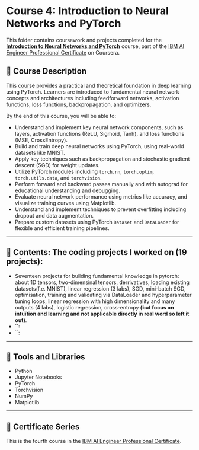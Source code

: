 # Course 4: Introduction to Neural Networks and PyTorch

This folder contains coursework and projects completed for the **[Introduction to Neural Networks and PyTorch](https://www.coursera.org/learn/deep-neural-networks-with-pytorch?specialization=ai-engineer)** course, part of the [IBM AI Engineer Professional Certificate](https://www.coursera.org/professional-certificates/ai-engineer) on Coursera.

## 🧠 Course Description

This course provides a practical and theoretical foundation in deep learning using PyTorch. Learners are introduced to fundamental neural network concepts and architectures including feedforward networks, activation functions, loss functions, backpropagation, and optimizers.

By the end of this course, you will be able to:

- Understand and implement key neural network components, such as layers, activation functions (ReLU, Sigmoid, Tanh), and loss functions (MSE, CrossEntropy).
- Build and train deep neural networks using PyTorch, using real-world datasets like MNIST.
- Apply key techniques such as backpropagation and stochastic gradient descent (SGD) for weight updates.
- Utilize PyTorch modules including `torch.nn`, `torch.optim`, `torch.utils.data`, and `torchvision`.
- Perform forward and backward passes manually and with autograd for educational understanding and debugging.
- Evaluate neural network performance using metrics like accuracy, and visualize training curves using Matplotlib.
- Understand and implement techniques to prevent overfitting including dropout and data augmentation.
- Prepare custom datasets using PyTorch `Dataset` and `DataLoader` for flexible and efficient training pipelines.

---

## 📂 Contents: The coding projects I worked on (19 projects):

- Seventeen projects for building fundamental knowledge in pytorch: about 1D tensors, two-dimensinal tensors, derrivatives, loading existing datasets(f.e. MNIST), linear regression (3 labs), SGD, mini-batch SGD, optimisation, training and validating via DataLoader and hyperparameter tuning loops, linear regression with high dimensionality and many outputs (4 labs), logistic regression, cross-entropy **(but focus on intuïtion and learning and not applicable directly in real word so left it out)**. 
- ``: 
- ``: 
---

## 🔧 Tools and Libraries

- Python
- Jupyter Notebooks
- PyTorch
- Torchvision
- NumPy
- Matplotlib

---

## 📌 Certificate Series

This is the fourth course in the [IBM AI Engineer Professional Certificate](https://www.coursera.org/professional-certificates/ai-engineer).
